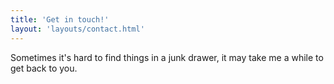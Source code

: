 ```yaml
---
title: 'Get in touch!'
layout: 'layouts/contact.html'
---
```


Sometimes it's hard to find things in a junk drawer, it may take me a while to get back to you.
